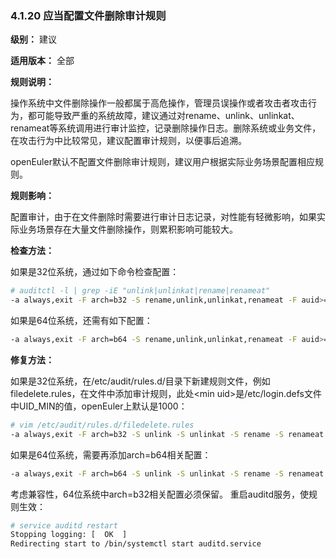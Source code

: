 ### 4.1.20 应当配置文件删除审计规则

**级别：** 建议

**适用版本：** 全部

**规则说明：** 

操作系统中文件删除操作一般都属于高危操作，管理员误操作或者攻击者攻击行为，都可能导致严重的系统故障，建议通过对rename、unlink、unlinkat、renameat等系统调用进行审计监控，记录删除操作日志。删除系统或业务文件，在攻击行为中比较常见，建议配置审计规则，以便事后追溯。

openEuler默认不配置文件删除审计规则，建议用户根据实际业务场景配置相应规则。

**规则影响：**

配置审计，由于在文件删除时需要进行审计日志记录，对性能有轻微影响，如果实际业务场景存在大量文件删除操作，则累积影响可能较大。

**检查方法：**

如果是32位系统，通过如下命令检查配置：

```bash
# auditctl -l | grep -iE "unlink|unlinkat|rename|renameat"
-a always,exit -F arch=b32 -S rename,unlink,unlinkat,renameat -F auid>=1000 -F auid!=-1 -F key=filedelete
```
如果是64位系统，还需有如下配置：

```bash
-a always,exit -F arch=b64 -S rename,unlink,unlinkat,renameat -F auid>=1000 -F auid!=-1 -F key=filedelete
```
**修复方法：**

如果是32位系统，在/etc/audit/rules.d/目录下新建规则文件，例如filedelete.rules，在文件中添加审计规则，此处\<min uid>是/etc/login.defs文件中UID_MIN的值，openEuler上默认是1000：

```bash
# vim /etc/audit/rules.d/filedelete.rules
-a always,exit -F arch=b32 -S unlink -S unlinkat -S rename -S renameat -F auid>=<min uid> -F auid!=unset -k <rules name>
```
如果是64位系统，需要再添加arch=b64相关配置：

```bash
-a always,exit -F arch=b64 -S unlink -S unlinkat -S rename -S renameat -F auid>=<min uid> -F auid!=unset -k <rules name>
```
考虑兼容性，64位系统中arch=b32相关配置必须保留。
重启auditd服务，使规则生效：

```bash
# service auditd restart
Stopping logging: [  OK  ]
Redirecting start to /bin/systemctl start auditd.service
```